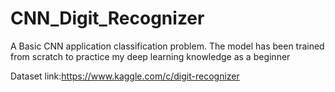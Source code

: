 # CNN_Digit_Recognizer
A Basic CNN application classification problem.
The model has been trained from scratch to practice my deep learning knowledge as a beginner

Dataset link:https://www.kaggle.com/c/digit-recognizer
